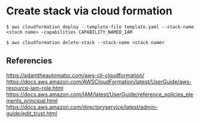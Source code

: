 # Create stack via cloud formation
```shell
$ aws cloudformation deploy --template-file template.yaml --stack-name <stack name> -capabilities CAPABILITY_NAMED_IAM
```

```shell
$ aws cloudformation delete-stack --stack-name <stack name>
```


## Referencies
https://adamtheautomator.com/aws-cli-cloudformation/
https://docs.aws.amazon.com/AWSCloudFormation/latest/UserGuide/aws-resource-iam-role.html
https://docs.aws.amazon.com/IAM/latest/UserGuide/reference_policies_elements_principal.html
https://docs.aws.amazon.com/directoryservice/latest/admin-guide/edit_trust.html